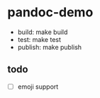 # pandoc-demo

- build: make build
- test: make test
- publish: make publish

## todo

- [ ] emoji support